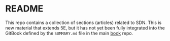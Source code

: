 # README

This repo contains a collection of sections (articles) related to SDN.
This is new material that extends 5E, but it has not yet been fully
integrated into the GitBook defined by the `SUMMARY.md` file in the
main [book](https://github.com/systemsapproach/book) repo.

